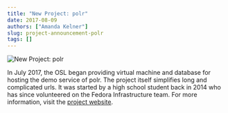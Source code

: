 ```yaml
---
title: "New Project: polr"
date: 2017-08-09
authors: ["Amanda Kelner"]
slug: project-announcement-polr
tags: []
---
```


![New Project: polr](/images/NewProjectAdjustedImage.png)

In July 2017, the OSL began providing virtual machine and database for hosting the demo service of polr. The project
itself simplifies long and complicated urls. It was started by a high school student back in 2014 who has since
volunteered on the Fedora Infrastructure team. For more information, visit the
[project website](https://polrproject.org/).
